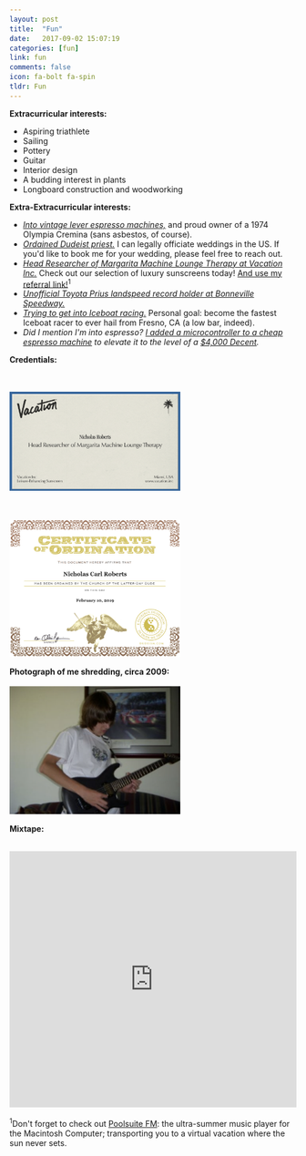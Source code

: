 ```yaml
---
layout: post
title:  "Fun"
date:   2017-09-02 15:07:19
categories: [fun]
link: fun
comments: false
icon: fa-bolt fa-spin
tldr: Fun
---
```


**Extracurricular interests:** 
- Aspiring triathlete
- Sailing
- Pottery
- Guitar
- Interior design
- A budding interest in plants
- Longboard construction and woodworking

**Extra-Extracurricular interests:** 
- *[Into vintage lever espresso machines,][lever]* and proud owner of a 1974 Olympia Cremina (sans asbestos, of course). 
- *[Ordained Dudeist priest.][dude]* I can legally officiate weddings in the US. If you'd like to book me for your wedding, please feel free to reach out. 
- *[Head Researcher of Margarita Machine Lounge Therapy at Vacation Inc.][vacation_ref]* Check out our selection of luxury sunscreens today! [And use my referral link!][vacation_ref]<sup>1</sup> 
- *[Unofficial Toyota Prius landspeed record holder at Bonneville Speedway.][prius]* 
- *[Trying to get into Iceboat racing.][iceboat]* Personal goal: become the fastest Iceboat racer to ever hail from Fresno, CA (a low bar, indeed). 
- *Did I mention I'm into espresso? [I added a microcontroller to a cheap espresso machine][gaagiuino] to elevate it to the level of a [$4,000 Decent][decent].*

**Credentials:**  

<br/><br/>
<img width="300px" src="/img/vacation_inc.png" />

<br/><br/>
<img width="300px" src="/img/dude.png" />

**Photograph of me shredding, circa 2009:** 
<br/><br/>
<img width="300px" src="/img/guitar.png" />

**Mixtape:**
<br/><br/>
<iframe allow="autoplay *; encrypted-media *; fullscreen *; clipboard-write" frameborder="0" height="450" style="width:100%;max-width:660px;overflow:hidden;background:transparent;" sandbox="allow-forms allow-popups allow-same-origin allow-scripts allow-storage-access-by-user-activation allow-top-navigation-by-user-activation" src="https://embed.music.apple.com/us/playlist/mixtape/pl.u-oZylYeRTRMNyYrV">
</iframe>

<sup>1</sup>Don't forget to check out [Poolsuite FM][poolsuite]: the ultra-summer music player for the Macintosh Computer; transporting you to a virtual vacation where the sun never sets.

<!--DnD class (homebrew rules): `Wizard/Bard/Cobbler` hybrid.  -->
<!--"`My key to dealing with stress is simple:` `just stay cool and stay focused.`" -Ashton Eaton (cheesy quote courtesy of the first Google search result for 'cool quotes').-->

[arc]: https://arc.net/
[arcsignup]: https://arc.net/gift/a9a95edc
[vacation_ref]: https://www.vacation.inc/?referredBy=roberts88365
[gaagiuino]: https://github.com/Zer0-bit/gaggiuino
[lever]: https://thelevermag.com/
[iceboat]: https://www.instagram.com/p/CmAOIuKOZCF/
[prius]: https://www.instagram.com/p/CQIVWAxg4NX/
[vacation]: https://www.vacation.inc
[poolsuite]: https://poolsuite.net/
[dude]: https://dudeism.com
[unifyid]: https://unify.id/
[amazonai]: https://aws.amazon.com/
[teradata]: https://www.teradata.com/
[cottrell]: https://cseweb.ucsd.edu/groups/guru/
[comeback]: https://the-comeback-community.appspot.com/
[dsc]: https://dsc.ucsd.edu/
[tesc]: https://tesc.ucsd.edu/
[ds3]: https://ds3.ucsd.edu/
[tbp]: https://tbp.ucsd.edu/
[contact]: /#contact
[NeurIPS]: https://papers.nips.cc/paper/7651-learning-from-discriminative-feature-feedback.pdf
[CRA]: https://cra.org/about/awards/outstanding-undergraduate-researcher-award/#2019
[analytics]: https://support.google.com/analytics/answer/181881?hl=en
[decent]: https://decentespresso.com/

